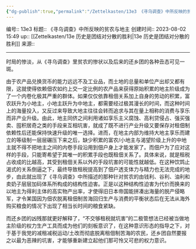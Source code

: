 ```yaml
---
{"dg-publish":true,"permalink":"/Zettelkasten/13e3 《寻乌调查》中所反映的贫农与地主/","dgPassFrontmatter":true}
---
```


编号:: 13e3
标题:: 《寻乌调查》中所反映的贫农与地主
创建时间:: 2023-08-02 15:49
up:: [[Zettelkasten/13e 历史是团结对分散的胜利\|13e 历史是团结对分散的胜利]]
来源:: 

---
时局的惨淡，从《寻乌调查》里贫农的惨状以及后来的还乡团的各种丑态可见一斑。

由于农产品兑换货币的能力远远不及工业品，而土地的总量和单位产出却又都有限，这就使得依赖佃农如约上交一定比例的农产品来获得原始积累的地主阶级成为了一个内卷化极其严重的群体。如果仅仅依靠租佃关系加上自身的劳动的积累，富农跃升为小地主，小地主跃升为中地主，都需要经过极其漫长的时间，而这种时间上的海量投入，又反过来导致大地主往往会转而追求与其在量上相称的消费与享乐而非产业升级。由此，地主同侪之间利用诸如享乐主义腐蚀、高利贷侵占、强买强卖、囤积居奇之类的手段来互相坑害，就成了既不进行产业升级又要保存对租佃制依赖性后还能保持快速升级的唯一选择。进而，在地主内部为维持大地主享乐而建立的等级制一层层碾压下来之后，缺少积累的富农/小地主与渴望阶级上升的中地主就不得不把地主之间的内卷手段沿用到佃户身上才能发家了。而佃户为了应对这样的手段，只能寄希望于其唯一的积累手段也既租佃关系了。具体来说，就是租税占收成的比越高，其受到租佃关系以外的手段坑害的可能性就越低。在这种饮鸩止渴式的关系倒逼之下，最终导致租税提高到了佃户透支体力与精力也无法完成的地步，由此就出现了《寻乌调查》中所描述的那种针对贫农的由钱利、谷利、油利和卖奶子层层加码体系所构成的结构性迫害。正是以这种结构性迫害为代价而换来的以地主为得利主体的高实物产出率，才使得旧日本帝国能拼凑出海量的脱产侵略军，才令某国因为佃农脱离租佃制苦海回归生产与消费的平衡状态后在无法从海外购买粮食的情况下出现了相当长时间的粮食紧缺。

而还乡团的凶残那就更好解释了，“不交够租税就坑害”的二极管想法已经被当做地主阶级的权力生产工具而成为他们的刻板意识了，在这种意识形态的指导之下，对于基于我党的减租减税运动/土改而彻底脱离租佃制苦海的农民，还乡团自然要报之以最为恶辣的坑害，才能够重新建立起他们那可怜又可悲的权力意识。
